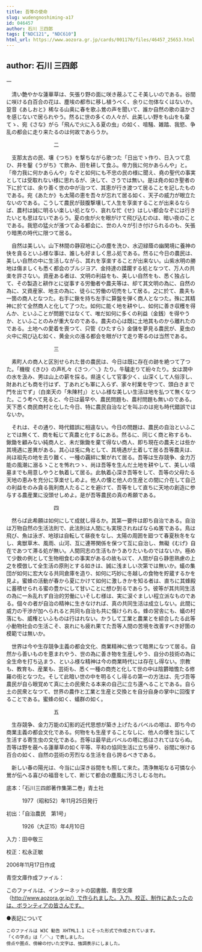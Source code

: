 ```yaml
---
title: 吾等の使命
slug: wudengnoshiming-a17
id: 046457
author: 石川 三四郎
tags: ["NDC121", "NDC610"]
html_url: https://www.aozora.gr.jp/cards/001170/files/46457_25653.html
---
```


## author: 石川 三四郎

一



　清い艶やかな蓮華草は、矢張り野の面に咲き蔽ふてこそ美しいのである。谷間に咲ける白百合の花は、塵埃の都市に移し植うべく、余りに勿体なくはないか。跫音《あしおと》稀なる山奥に春を歌ふ鶯の声を聞いて、誰か自然の歌の温かさを感じないで居られやう。然るに世の多くの人々が、此美しい野をも山をも棄てゝ、宛《さな》がら「飛んで火に入る夏の虫」の如く、喧騒、雑踏、我慾、争乱の都会に走り来たるのは何故であらうか。



　　　　　　　　　二



　支那太古の民、壤《つち》を撃ちながら歌つた「日出でゝ作り、日入つて息ひ、井を鑿《うがち》て飲み、田を耕して食ふ。帝力我に何かあらんや」と。「帝力我に何かあらんや」なぞと如何にも不忠の民の様に聞え、堯の聖代の事実としては受取れない様に思れるが、決して、さうでは無い。是は堯の如き聖者の下に於ては、余り善く世の中が治つて、其恵が行き渡つて居ることを記したものである。宛《あたか》も太陽の恵を吾々が忘れて居る如く、天子の威力が眼立たないのである。こうして農民が鼓腹撃壤して人生を享楽することが出来るならば、農村は誠に明るい楽しい処となり、哀れな忙《せ》はしい都会なぞには行きたいとも思はないであらう。夏の虫が火を眼がけて飛び込むのは、暗い夜のことである。我慾の猛火が漲つてゐる都会に、世の人々が引き付けられるのも、矢張り暗黒の時代に限つて居る。

　自然は美しい。山下林間の静寂地に心の塵を洗ひ、水辺緑蔭の幽閑境に養神の快を貪るといふ様な事は、誰しも好ましく思ふ処である。然るに今日の農民は、美しい自然の中に生活しながら、其れを享楽することが出来ない。山紫水明の勝地は傷ましくも悉く都会のブルジヨア、金持達の蹂躙する処となつて、万人の共楽を許さない。資産ある者は、文明の利益をも、美しい自然をも、悉く独占して、その製造と耕作とに従事する労働者や農夫等は、却て其文明の為に、自然の為に、又資産家、地主の為に、徒らに労働の切売をして居る。之に於て、農夫も一箇の商人となつた。右手に鍬を持ち左手に算盤を弾く商人となつた。殊に其精神に於て全然商人と化して了つた。如何に能く地を耕やし、如何に善き収穫を得んか、といふことが問題ではなくて、唯だ如何に多くの利益（金銭）を得やうか、といふことのみが重大なのである。農夫の心は既に土地其ものから離れたのである。土地への愛着を喪つて、只管《ひたすら》金儲を夢見る農民が、夏虫の火中に飛び込む如く、黄金火の漲る都会を眼がけて走り寄るのは当然である。



　　　　　　　　　三



　素町人の商人と区別せられた昔の農民は、今日は既に存在の跡を絶つて了つた。「機梭《きひ》の声札々《さつ／＼》たり。牛驢走りて紛々たり。女は澗中の水を汲み、男は山上の薪を採る。県遠くして官事少く、山深くして人俗淳し、財あれども商を行はず、丁あれども軍に入らず、家々村業を守つて、頭白きまで門を出でず」（白楽天の「朱陳村」）といふ様な美しい生活は地を払つて無くなつた。こう考へて見ると、今日は最早や、農民問題も、農村問題も無いのである。天下悉く商民商村と化した今日、特に農民自治などを叫ぶのは宛も時代錯誤ではないか。

　それは、その通り、時代錯誤に相違ない。今日の問題は、農民の自治といふことでは無くて、商を転じて真農と化するにある。然るに、同じく商と称するも、鍬鋤を顧みない純商人と、未だ鍬鋤を棄て得ない商人、即ち現在の農夫とは些か其境遇に差異がある。其心は兎に角として、其境遇が土着して居る吾等農夫は、尚ほ祖先の地を去り難く、一種の覊絆に繋がれて居る。吾等は生存競争、金力万能の風潮に溺るゝことを怖れつゝ、尚ほ吾等を生んだ土地を耕やして、美しい墳墓までも用意しやうと執着して居る。此執着心深き吾等をして、吾等の父母たる天地の恵みを充分に享楽せしめよ。他人の懐と他人の生産との間に介在して自己の利益をのみ貪る我利商人たることを避けて、吾等をして直ちに天地の創造に参与する農産業に没頭せしめよ。是が吾等農民の真の希願である。



　　　　　　　　　四



　然らば此希願は如何にして成就し得るか。其第一要件は即ち自治である。自治は万物自然の生活法則で、此法則は人間にも実現されねばならぬ筈である。鳥は飛び、魚は泳ぎ、地球は自転して昼夜をなし、太陽の周囲を廻つて春夏秋冬をなし、禽獣草木、風雨、山河、互に連帯関係を保つて互に自治し、無礙《むげ》自在であつて滞る処が無い。人間同志の生活もかうありたいものではないか。極めて少数の例として生物相食むの事実があるの故も以て、人間が自ら静思熟慮の上之を模倣して全生活の原則とする如きは、誠に浅ましい次第では無いか。蟻の集団が如何に宏大なる共同倉庫を造り、如何に巧妙に冬越しの食物を貯蔵するかを見よ。蜜蜂の活動が春から夏にかけて如何に激しきかを知る者は、直ちに其蜂殿に蓄積せられる蜜の豊かにして甘いことに想ひ到るであらう。彼等が其共同生活の為に一糸乱れず自治的労働にいそしむ様は、実に涙ぐましい程立派なものである。個々の者が自治の精神に生きなければ、真の共同生活は成立しない。此間に威力の干渉が加へられると共同も自治も共に傷けられる。蜂の営舎にも、蟻の村落にも、威権といふものは行はれない。かうして工業と農業とを綜合したる此等小動物社会の生活こそ、哀れにも疲れ果てた吾等人間の苦境を改善すべき好箇の模範では無いか。

　世界は今や生存競争主義の都会文化、商業精神に依つて暗黒になつて居る。自然から善いものを恵まれやう、世の為に善き物を生産しやう、自分の技術の為に全生命を打ち込まう、といふ様な精神は今の商業時代には存在し得ない。宗教も、教育も、産業も、芸術も、悉く一種の商売と化して世の中は陰欝暗憺たる修羅の街となつた。そして此暗い世の中を明るくし得るの第一の方法は、先づ吾等農民が自ら眼覚めて真に土の民衆たる本来の自己に立ち還へることである。自ら土の民衆となつて、世界の農作と工業と生産と交換とを自分自身の掌中に回復することである。蜜蜂の如く、蟻群の如く。



　　　　　　　　　五



　生存競争、金力万能の幻影的近代思想が築き上げたるバベルの塔は、即ち今の商業主義の都会文化である。何物をも生産することなしに、他人の懐を当にして生活する寄生虫の文化である。吾等は最早此バベルの塔に惑はされてはならぬ。吾等は野を蔽へる蓮華草の如く平等、平和の協同生活に立ち帰り、谷間に咲ける百合の如く、自然の芸術の芳烈なる生活を自ら誇るべきである。

　新しい春の陽光は、今当に山深き谷間をも照して来た。清浄無垢なる可憐な小鶯が伝へる喜びの福音をして、断じて都会の塵風に汚さしむる勿れ。













底本：「石川三四郎著作集第二巻」青土社


　　　1977（昭和52）年11月25日発行

初出：「自治農民　第1号」

　　　1926（大正15）年4月10日

入力：田中敬三

校正：松永正敏

2006年11月17日作成

青空文庫作成ファイル：

このファイルは、インターネットの図書館、青空文庫（http://www.aozora.gr.jp/）で作られました。入力、校正、制作にあたったのは、ボランティアの皆さんです。











●表記について


	このファイルは W3C 勧告 XHTML1.1 にそった形式で作成されています。
	「くの字点」は「／＼」で表しました。
	傍点や圏点、傍線の付いた文字は、強調表示にしました。
